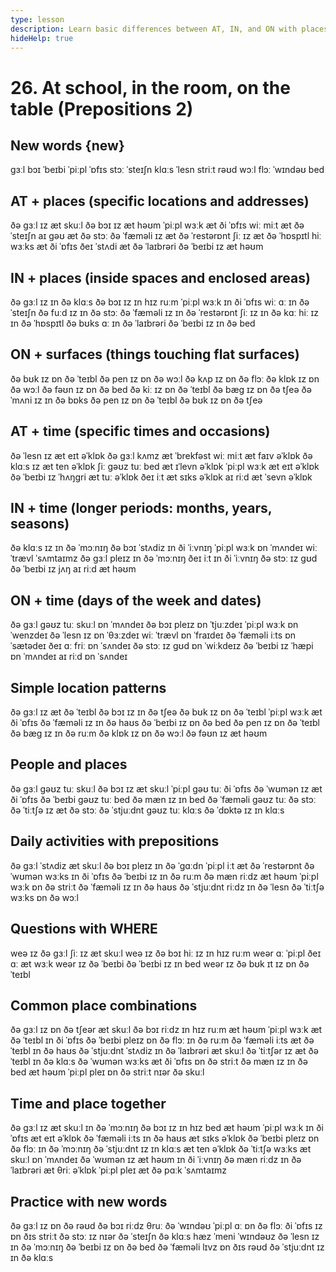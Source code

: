 ```yaml
---
type: lesson
description: Learn basic differences between AT, IN, and ON with places and time. Simple rules for beginners to use prepositions correctly
hideHelp: true
---
```


# 26. At school, in the room, on the table (Prepositions 2)

## New words {new}

ɡɜːl
bɔɪ
ˈbeɪbi
ˈpiːpl
ˈɒfɪs
stɔː
ˈsteɪʃn
klɑːs
ˈlesn
striːt
rəʊd
wɔːl
flɔː
ˈwɪndəʊ
bed

## AT + places (specific locations and addresses)

ðə ɡɜːl ɪz æt skuːl
ðə bɔɪ ɪz æt həʊm
ˈpiːpl wɜːk æt ði ˈɒfɪs
wiː miːt æt ðə ˈsteɪʃn
aɪ ɡəʊ æt ðə stɔː
ðə ˈfæməli ɪz æt ðə ˈrestərɒnt
ʃiː ɪz æt ðə ˈhɒspɪtl
hiː wɜːks æt ði ˈɒfɪs
ðeɪ ˈstʌdi æt ðə ˈlaɪbrəri
ðə ˈbeɪbi ɪz æt həʊm

## IN + places (inside spaces and enclosed areas)

ðə ɡɜːl ɪz ɪn ðə klɑːs
ðə bɔɪ ɪz ɪn hɪz ruːm
ˈpiːpl wɜːk ɪn ði ˈɒfɪs
wiː ɑː ɪn ðə ˈsteɪʃn
ðə fuːd ɪz ɪn ðə stɔː
ðə ˈfæməli ɪz ɪn ðə ˈrestərɒnt
ʃiː ɪz ɪn ðə kɑː
hiː ɪz ɪn ðə ˈhɒspɪtl
ðə bʊks ɑː ɪn ðə ˈlaɪbrəri
ðə ˈbeɪbi ɪz ɪn ðə bed

## ON + surfaces (things touching flat surfaces)

ðə bʊk ɪz ɒn ðə ˈteɪbl
ðə pen ɪz ɒn ðə wɔːl
ðə kʌp ɪz ɒn ðə flɔː
ðə klɒk ɪz ɒn ðə wɔːl
ðə fəʊn ɪz ɒn ðə bed
ðə kiː ɪz ɒn ðə ˈteɪbl
ðə bæɡ ɪz ɒn ðə tʃeə
ðə ˈmʌni ɪz ɪn ðə bɒks
ðə pen ɪz ɒn ðə ˈteɪbl
ðə bʊk ɪz ɒn ðə tʃeə

## AT + time (specific times and occasions)

ðə ˈlesn ɪz æt eɪt əˈklɒk
ðə ɡɜːl kʌmz æt ˈbrekfəst
wiː miːt æt faɪv əˈklɒk
ðə klɑːs ɪz æt ten əˈklɒk
ʃiː ɡəʊz tuː bed æt ɪˈlevn əˈklɒk
ˈpiːpl wɜːk æt eɪt əˈklɒk
ðə ˈbeɪbi ɪz ˈhʌŋɡri æt tuː əˈklɒk
ðeɪ iːt æt sɪks əˈklɒk
aɪ riːd æt ˈsevn əˈklɒk

## IN + time (longer periods: months, years, seasons)

ðə klɑːs ɪz ɪn ðə ˈmɔːnɪŋ
ðə bɔɪ ˈstʌdiz ɪn ði ˈiːvnɪŋ
ˈpiːpl wɜːk ɒn ˈmʌndeɪ
wiː ˈtrævl ˈsʌmtaɪmz
ðə ɡɜːl pleɪz ɪn ðə ˈmɔːnɪŋ
ðeɪ iːt ɪn ði ˈiːvnɪŋ
ðə stɔː ɪz ɡʊd
ðə ˈbeɪbi ɪz jʌŋ
aɪ riːd æt həʊm

## ON + time (days of the week and dates)

ðə ɡɜːl ɡəʊz tuː skuːl ɒn ˈmʌndeɪ
ðə bɔɪ pleɪz ɒn ˈtjuːzdeɪ
ˈpiːpl wɜːk ɒn ˈwenzdeɪ
ðə ˈlesn ɪz ɒn ˈθɜːzdeɪ
wiː ˈtrævl ɒn ˈfraɪdeɪ
ðə ˈfæməli iːts ɒn ˈsætədeɪ
ðeɪ ɑː friː ɒn ˈsʌndeɪ
ðə stɔː ɪz ɡʊd ɒn ˈwiːkdeɪz
ðə ˈbeɪbi ɪz ˈhæpi ɒn ˈmʌndeɪ
aɪ riːd ɒn ˈsʌndeɪ

## Simple location patterns

ðə ɡɜːl ɪz æt ðə ˈteɪbl
ðə bɔɪ ɪz ɪn ðə tʃeə
ðə bʊk ɪz ɒn ðə ˈteɪbl
ˈpiːpl wɜːk æt ði ˈɒfɪs
ðə ˈfæməli ɪz ɪn ðə haʊs
ðə ˈbeɪbi ɪz ɒn ðə bed
ðə pen ɪz ɒn ðə ˈteɪbl
ðə bæɡ ɪz ɪn ðə ruːm
ðə klɒk ɪz ɒn ðə wɔːl
ðə fəʊn ɪz æt həʊm

## People and places

ðə ɡɜːl ɡəʊz tuː skuːl
ðə bɔɪ ɪz æt skuːl
ˈpiːpl ɡəʊ tuː ði ˈɒfɪs
ðə ˈwʊmən ɪz æt ði ˈɒfɪs
ðə ˈbeɪbi ɡəʊz tuː bed
ðə mæn ɪz ɪn bed
ðə ˈfæməli ɡəʊz tuː ðə stɔː
ðə ˈtiːtʃə ɪz æt ðə stɔː
ðə ˈstjuːdnt ɡəʊz tuː klɑːs
ðə ˈdɒktə ɪz ɪn klɑːs

## Daily activities with prepositions

ðə ɡɜːl ˈstʌdiz æt skuːl
ðə bɔɪ pleɪz ɪn ðə ˈɡɑːdn
ˈpiːpl iːt æt ðə ˈrestərɒnt
ðə ˈwʊmən wɜːks ɪn ði ˈɒfɪs
ðə ˈbeɪbi ɪz ɪn ðə ruːm
ðə mæn riːdz æt həʊm
ˈpiːpl wɜːk ɒn ðə striːt
ðə ˈfæməli ɪz ɪn ðə haʊs
ðə ˈstjuːdnt riːdz ɪn ðə ˈlesn
ðə ˈtiːtʃə wɜːks ɒn ðə wɔːl

## Questions with WHERE

weə ɪz ðə ɡɜːl
ʃiː ɪz æt skuːl
weə ɪz ðə bɔɪ
hiː ɪz ɪn hɪz ruːm
weər ɑː ˈpiːpl
ðeɪ ɑː æt wɜːk
weər ɪz ðə ˈbeɪbi
ðə ˈbeɪbi ɪz ɪn bed
weər ɪz ðə bʊk
ɪt ɪz ɒn ðə ˈteɪbl

## Common place combinations

ðə ɡɜːl ɪz ɒn ðə tʃeər æt skuːl
ðə bɔɪ riːdz ɪn hɪz ruːm æt həʊm
ˈpiːpl wɜːk æt ðə ˈteɪbl ɪn ði ˈɒfɪs
ðə ˈbeɪbi pleɪz ɒn ðə flɔː ɪn ðə ruːm
ðə ˈfæməli iːts æt ðə ˈteɪbl ɪn ðə haʊs
ðə ˈstjuːdnt ˈstʌdiz ɪn ðə ˈlaɪbrəri æt skuːl
ðə ˈtiːtʃər ɪz æt ðə ˈteɪbl ɪn ðə klɑːs
ðə ˈwʊmən wɜːks æt ði ˈɒfɪs ɒn ðə striːt
ðə mæn ɪz ɪn ðə bed æt həʊm
ˈpiːpl pleɪ ɒn ðə striːt nɪər ðə skuːl

## Time and place together

ðə ɡɜːl ɪz æt skuːl ɪn ðə ˈmɔːnɪŋ
ðə bɔɪ ɪz ɪn hɪz bed æt həʊm
ˈpiːpl wɜːk ɪn ði ˈɒfɪs æt eɪt əˈklɒk
ðə ˈfæməli iːts ɪn ðə haʊs æt sɪks əˈklɒk
ðə ˈbeɪbi pleɪz ɒn ðə flɔː ɪn ðə ˈmɔːnɪŋ
ðə ˈstjuːdnt ɪz ɪn klɑːs æt ten əˈklɒk
ðə ˈtiːtʃə wɜːks æt skuːl ɒn ˈmʌndeɪ
ðə ˈwʊmən ɪz æt həʊm ɪn ði ˈiːvnɪŋ
ðə mæn riːdz ɪn ðə ˈlaɪbrəri æt θriː əˈklɒk
ˈpiːpl pleɪ æt ðə pɑːk ˈsʌmtaɪmz

## Practice with new words

ðə ɡɜːl ɪz ɒn ðə rəʊd
ðə bɔɪ riːdz θruː ðə ˈwɪndəʊ
ˈpiːpl ɑː ɒn ðə flɔː
ði ˈɒfɪs ɪz ɒn ðɪs striːt
ðə stɔː ɪz nɪər ðə ˈsteɪʃn
ðə klɑːs hæz ˈmeni ˈwɪndəʊz
ðə ˈlesn ɪz ɪn ðə ˈmɔːnɪŋ
ðə ˈbeɪbi ɪz ɒn ðə bed
ðə ˈfæməli lɪvz ɒn ðɪs rəʊd
ðə ˈstjuːdnt ɪz ɪn ðə klɑːs

